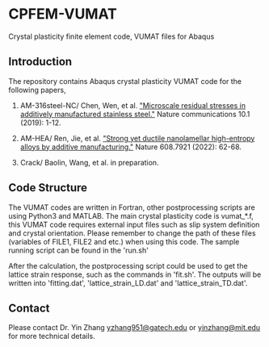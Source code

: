 # CPFEM-VUMAT
Crystal plasticity finite element code, VUMAT files for Abaqus

## Introduction
The repository contains Abaqus crystal plasticity VUMAT code for the following papers, 
1. AM-316steel-NC/		Chen, Wen, et al. ["Microscale residual stresses in additively manufactured stainless steel."](https://www.nature.com/articles/s41467-019-12265-8) Nature communications 10.1 (2019): 1-12.

2. AM-HEA/ Ren, Jie, et al. ["Strong yet ductile nanolamellar high-entropy alloys by additive manufacturing."](https://www.nature.com/articles/s41586-022-04914-8) Nature 608.7921 (2022): 62-68.

3. Crack/ Baolin, Wang, et al. in preparation.

## Code Structure
The VUMAT codes are written in Fortran, other postprocessing scripts are using Python3 and MATLAB. The main crystal plasticity code is vumat_*.f, this VUMAT code requires external input files such as slip system definition and crystal orientation. Please remember to change the path of these files (variables of FILE1, FILE2 and etc.) when using this code. The sample running script can be found in the 'run.sh'

After the calculation, the postprocessing script could be used to get the lattice strain response, such as the commands in 'fit.sh'. The outputs will be written into 'fitting.dat', 'lattice_strain_LD.dat' and 'lattice_strain_TD.dat'.

## Contact
Please contact Dr. Yin Zhang yzhang951@gatech.edu or yinzhang@mit.edu for more technical details.